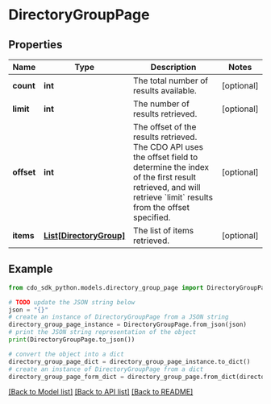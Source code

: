 # DirectoryGroupPage


## Properties

Name | Type | Description | Notes
------------ | ------------- | ------------- | -------------
**count** | **int** | The total number of results available. | [optional] 
**limit** | **int** | The number of results retrieved. | [optional] 
**offset** | **int** | The offset of the results retrieved. The CDO API uses the offset field to determine the index of the first result retrieved, and will retrieve &#x60;limit&#x60; results from the offset specified. | [optional] 
**items** | [**List[DirectoryGroup]**](DirectoryGroup.md) | The list of items retrieved. | [optional] 

## Example

```python
from cdo_sdk_python.models.directory_group_page import DirectoryGroupPage

# TODO update the JSON string below
json = "{}"
# create an instance of DirectoryGroupPage from a JSON string
directory_group_page_instance = DirectoryGroupPage.from_json(json)
# print the JSON string representation of the object
print(DirectoryGroupPage.to_json())

# convert the object into a dict
directory_group_page_dict = directory_group_page_instance.to_dict()
# create an instance of DirectoryGroupPage from a dict
directory_group_page_form_dict = directory_group_page.from_dict(directory_group_page_dict)
```
[[Back to Model list]](../README.md#documentation-for-models) [[Back to API list]](../README.md#documentation-for-api-endpoints) [[Back to README]](../README.md)


